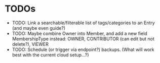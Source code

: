 # TODOs
- TODO: Link a searchable/filterable list of tags/categories to an Entry (and maybe even guide?)
- TODO: Maybe combine Owner into Member, and add a new field MembershipType instead: OWNER, CONTRIBUTOR (can edit but not delete?), VIEWER
- TODO: Schedule (or trigger via endpoint?) backups. (What will work best with the current cloud setup...?)
